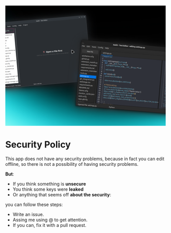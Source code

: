 ![](https://github.com/mostypc123/XediX/blob/main/images/xediximage.png?raw=true)  
# Security Policy
This app does not have any security problems, because in fact you can edit offline, so there is not a possibility of having security problems.

**But**:
- If you think something is **unsecure**
- You think some keys were **leaked**
- Or anything that seems off **about the security**:

you can follow these steps:
- Write an issue.
- Assing me using @ to get attention.
- If you can, fix it with a pull request.
